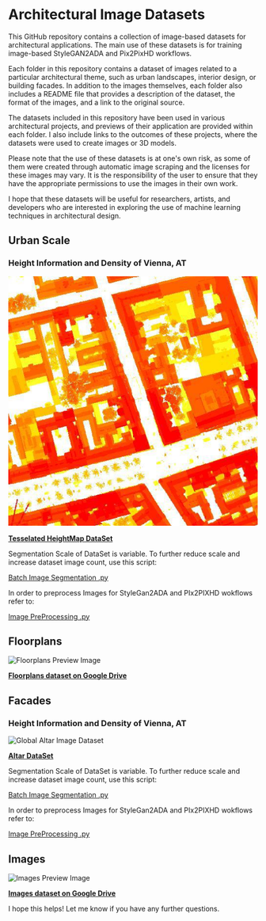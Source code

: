 # Architectural Image Datasets

This GitHub repository contains a collection of image-based datasets for architectural applications. The main use of these datasets is for training image-based StyleGAN2ADA and Pix2PixHD workflows. 

Each folder in this repository contains a dataset of images related to a particular architectural theme, such as urban landscapes, interior design, or building facades. In addition to the images themselves, each folder also includes a README file that provides a description of the dataset, the format of the images, and a link to the original source. 

The datasets included in this repository have been used in various architectural projects, and previews of their application are provided within each folder. I also include links to the outcomes of these projects, where the datasets were used to create images or 3D models.

Please note that the use of these datasets is at one's own risk, as some of them were created through automatic image scraping and the licenses for these images may vary. It is the responsibility of the user to ensure that they have the appropriate permissions to use the images in their own work.

I hope that these datasets will be useful for researchers, artists, and developers who are interested in exploring the use of machine learning techniques in architectural design. 


## Urban Scale

### Height Information and Density of Vienna, AT
![Urban Scale Preview Image](content/urban_heightmap/21_3.jpg)

**[Tesselated HeightMap DataSet](https://drive.google.com/file/d/1yluRfJOm0j5zO3CsAXJ4i0svnm7Y5-RR/view?usp=share_link)**

Segmentation Scale of DataSet is variable. To further reduce scale and increase dataset image count, use this script:

[Batch Image Segmentation .py](/image_processing_tools/image_segmentation_and_stich.py)

In order to preprocess Images for StyleGan2ADA and PIx2PIXHD wokflows refer to:

[Image PreProcessing .py](/image_processing_tools/preprocess_images_ml.py)

## Floorplans

![Floorplans Preview Image](/path/to/floorplans_preview_image.png)

**[Floorplans dataset on Google Drive](https://drive.google.com/drive/folders/your-floorplans-dataset-link)**

## Facades

### Height Information and Density of Vienna, AT
![Global Altar Image Dataset](content/altar_preview.jpg)

**[Altar DataSet](https://drive.google.com/drive/folders/1DZkYbFLu9nIpemP4tfRJkyxAFVj9qGnn?usp=sharing)**

Segmentation Scale of DataSet is variable. To further reduce scale and increase dataset image count, use this script:

[Batch Image Segmentation .py](/image_processing_tools/image_segmentation_and_stich.py)

In order to preprocess Images for StyleGan2ADA and PIx2PIXHD wokflows refer to:

[Image PreProcessing .py](/image_processing_tools/preprocess_images_ml.py)

## Images

![Images Preview Image](/path/to/images_preview_image.png)

**[Images dataset on Google Drive](https://drive.google.com/drive/folders/your-images-dataset-link)**

I hope this helps! Let me know if you have any further questions.
